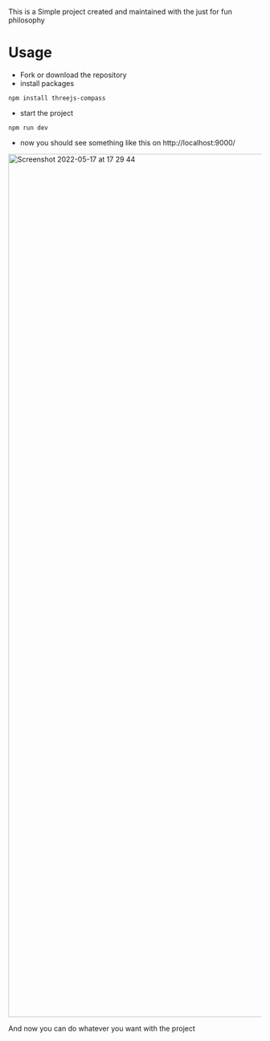 This is a Simple project created and maintained with the just for fun philosophy

# Usage
* Fork or download the repository
* install packages

```
npm install threejs-compass
```

* start the project

```
npm run dev
```

* now you should see something like this on http://localhost:9000/

<img width="1718" alt="Screenshot 2022-05-17 at 17 29 44" src="https://user-images.githubusercontent.com/19387429/168849744-89c916e9-cf30-41ac-bc17-a3d05bb40d84.png">

And now you can do whatever you want with the project
